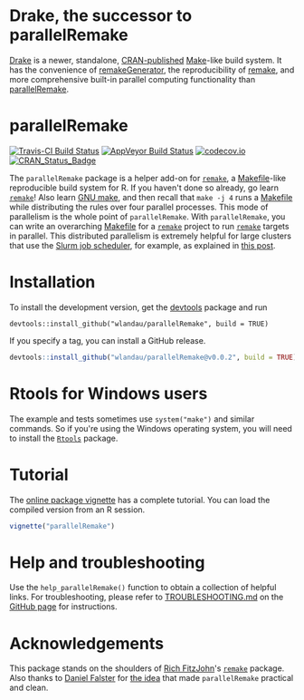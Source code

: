 # Drake, the successor to parallelRemake

[Drake](https://github.com/wlandau-lilly/drake) is a newer, standalone, [CRAN-published](https://CRAN.R-project.org/package=drake) [Make](https://www.gnu.org/software/make/)-like build system. It has the convenience of [remakeGenerator](https://github.com/wlandau/remakeGenerator), the reproducibility of [remake](https://github.com/richfitz/remake), and more comprehensive built-in parallel computing functionality than [parallelRemake](https://github.com/wlandau/parallelRemake).

# parallelRemake

[![Travis-CI Build Status](https://travis-ci.org/wlandau/parallelRemake.svg?branch=master)](https://travis-ci.org/wlandau/parallelRemake)
[![AppVeyor Build Status](https://ci.appveyor.com/api/projects/status/github/wlandau/parallelRemake?branch=master&svg=true)](https://ci.appveyor.com/project/wlandau/parallelRemake)
[![codecov.io](https://codecov.io/github/wlandau/parallelRemake/coverage.svg?branch=master)](https://codecov.io/github/wlandau/parallelRemake?branch=master)
[![CRAN_Status_Badge](http://www.r-pkg.org/badges/version/parallelRemake)](http://cran.r-project.org/package=parallelRemake)

The `parallelRemake` package is a helper add-on for [`remake`](https://github.com/richfitz/remake), a [Makefile](https://www.gnu.org/software/make/)-like reproducible build system for R. If you haven't done so already, go learn [`remake`](https://github.com/richfitz/remake)! Also learn [GNU make](https://www.gnu.org/software/make/), and then recall that `make -j 4` runs a [Makefile](https://www.gnu.org/software/make/) while distributing the rules over four parallel processes. This mode of parallelism is the whole point of `parallelRemake`. With `parallelRemake`, you can write an overarching [Makefile](https://www.gnu.org/software/make/) for a [`remake`](https://github.com/richfitz/remake) project to run [`remake`](https://github.com/richfitz/remake) targets in parallel. This distributed parallelism is extremely helpful for large clusters that use the [Slurm job scheduler](http://slurm.schedmd.com/), for example, as explained in [this post](http://plindenbaum.blogspot.com/2014/09/parallelizing-gnu-make-4-in-slurm.html).

# Installation

To install the development version, get the [devtools](https://cran.r-project.org/web/packages/devtools/) package and run

```
devtools::install_github("wlandau/parallelRemake", build = TRUE)
```

If you specify a tag, you can install a GitHub release.

```r
devtools::install_github("wlandau/parallelRemake@v0.0.2", build = TRUE)
```


# Rtools for Windows users

The example and tests sometimes use `system("make")` and similar commands. So if you're using the Windows operating system, you will need to install the [`Rtools`](https://github.com/stan-dev/rstan/wiki/Install-Rtools-for-Windows) package.

# Tutorial

The [online package vignette](https://github.com/wlandau/parallelRemake/blob/master/vignettes/parallelRemake.Rmd) has a complete tutorial. You can load the compiled version from an R session.

```r
vignette("parallelRemake")
```


# Help and troubleshooting

Use the `help_parallelRemake()` function to obtain a collection of helpful links. For troubleshooting, please refer to [TROUBLESHOOTING.md](https://github.com/wlandau/parallelRemake/blob/master/TROUBLESHOOTING.md) on the [GitHub page](https://github.com/wlandau/parallelRemake) for instructions.

# Acknowledgements

This package stands on the shoulders of [Rich FitzJohn](https://richfitz.github.io/)'s [`remake`](https://github.com/richfitz/remake) package. Also thanks to [Daniel Falster](http://danielfalster.com/) for [the idea](https://github.com/richfitz/remake/issues/84) that made `parallelRemake` practical and clean.
